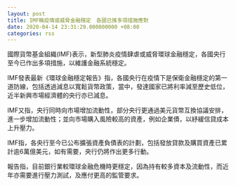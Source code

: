 ```yaml
---
layout: post
title: IMF稱疫情或威脅金融穩定　各國已推多項措施應對
date: 2020-04-14 23:31:29.000000000 +08:00
categories: rss
---
```


國際貨幣基金組織(IMF)表示，新型肺炎疫情肆虐或威脅環球金融穩定，各國央行至今已作出多項措施，以維護金融系統穩定。

IMF發表最新《環球金融穩定報告》指，各國央行在疫情下是保衛金融穩定的第一道防線，包括透過減息以寬鬆貨幣政策，當中，發達國家已將利率減至歷史低位，近半新興市場經濟體的央行亦已減息。

IMF又指，央行同時向市場增加流動性，部分央行更通過美元貨幣互換協議安排，進一步增加流動性；並向市場購入風險較高的資產，例如企業債，以紓緩信貸成本上升壓力。

IMF指，各央行至今已公布擴張資產負債表的計劃，包括發放貸款及購買資產已累計逾6萬億美元，如有需要，央行仍將作出更多行動。

報告指，目前銀行業較環球金融危機時更穩定，因為持有較多資本及流動性，而近年亦需要進行壓力測試，及應付更高的監管要求。
